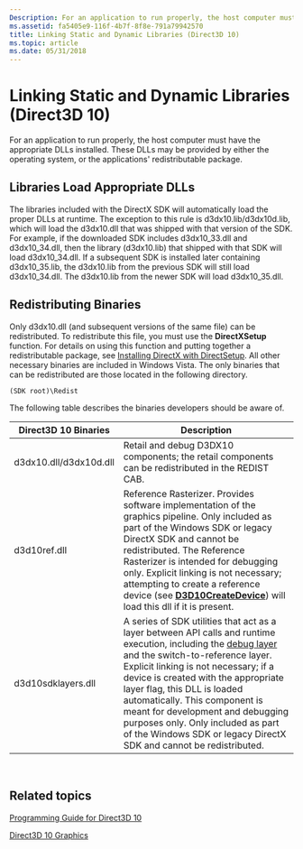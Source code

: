 ```yaml
---
Description: For an application to run properly, the host computer must have the appropriate DLLs installed. These DLLs may be provided by either the operating system, or the applications' redistributable package.
ms.assetid: fa5405e9-116f-4b7f-8f8e-791a79942570
title: Linking Static and Dynamic Libraries (Direct3D 10)
ms.topic: article
ms.date: 05/31/2018
---
```


# Linking Static and Dynamic Libraries (Direct3D 10)

For an application to run properly, the host computer must have the appropriate DLLs installed. These DLLs may be provided by either the operating system, or the applications' redistributable package.

## Libraries Load Appropriate DLLs

The libraries included with the DirectX SDK will automatically load the proper DLLs at runtime. The exception to this rule is d3dx10.lib/d3dx10d.lib, which will load the d3dx10.dll that was shipped with that version of the SDK. For example, if the downloaded SDK includes d3dx10\_33.dll and d3dx10\_34.dll, then the library (d3dx10.lib) that shipped with that SDK will load d3dx10\_34.dll. If a subsequent SDK is installed later containing d3dx10\_35.lib, the d3dx10.lib from the previous SDK will still load d3dx10\_34.dll. The d3dx10.lib from the newer SDK will load d3dx10\_35.dll.

## Redistributing Binaries

Only d3dx10.dll (and subsequent versions of the same file) can be redistributed. To redistribute this file, you must use the **DirectXSetup** function. For details on using this function and putting together a redistributable package, see [Installing DirectX with DirectSetup](https://msdn.microsoft.com/en-us/library/Ee418267(v=VS.85).aspx). All other necessary binaries are included in Windows Vista. The only binaries that can be redistributed are those located in the following directory.


```
(SDK root)\Redist
```



The following table describes the binaries developers should be aware of.



| Direct3D 10 Binaries   | Description                                                                                                                                                                                                                                                                                                                                                                                                                                                                                                   |
|------------------------|---------------------------------------------------------------------------------------------------------------------------------------------------------------------------------------------------------------------------------------------------------------------------------------------------------------------------------------------------------------------------------------------------------------------------------------------------------------------------------------------------------------|
| d3dx10.dll/d3dx10d.dll | Retail and debug D3DX10 components; the retail components can be redistributed in the REDIST CAB.                                                                                                                                                                                                                                                                                                                                                                                                             |
| d3d10ref.dll           | Reference Rasterizer. Provides software implementation of the graphics pipeline. Only included as part of the Windows SDK or legacy DirectX SDK and cannot be redistributed. The Reference Rasterizer is intended for debugging only. Explicit linking is not necessary; attempting to create a reference device (see [**D3D10CreateDevice**](/windows/desktop/api/D3D10Misc/nf-d3d10misc-d3d10createdevice)) will load this dll if it is present.                                                                                                    |
| d3d10sdklayers.dll     | A series of SDK utilities that act as a layer between API calls and runtime execution, including the [debug layer](d3d10-graphics-programming-guide-api-features-layers.md) and the switch-to-reference layer. Explicit linking is not necessary; if a device is created with the appropriate layer flag, this DLL is loaded automatically. This component is meant for development and debugging purposes only. Only included as part of the Windows SDK or legacy DirectX SDK and cannot be redistributed. |



 

## Related topics

<dl> <dt>

[Programming Guide for Direct3D 10](d3d10-graphics-programming-guide.md)
</dt> <dt>

[Direct3D 10 Graphics](d3d10-graphics.md)
</dt> </dl>

 

 



